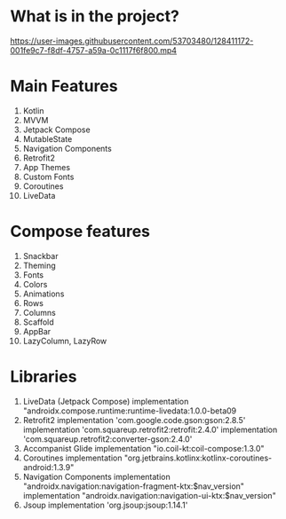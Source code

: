 # What is in the project?

https://user-images.githubusercontent.com/53703480/128411172-001fe9c7-f8df-4757-a59a-0c1117f6f800.mp4



# Main Features
1. Kotlin
2. MVVM
3. Jetpack Compose
4. MutableState
5. Navigation Components
6. Retrofit2
7. App Themes
8. Custom Fonts
9. Coroutines
10. LiveData


# Compose features
1. Snackbar
2. Theming
3. Fonts
4. Colors
5. Animations
6. Rows
7. Columns
8. Scaffold
9. AppBar
10. LazyColumn, LazyRow

# Libraries
1. LiveData (Jetpack Compose)
    implementation "androidx.compose.runtime:runtime-livedata:1.0.0-beta09
2. Retrofit2
    implementation 'com.google.code.gson:gson:2.8.5'
    implementation 'com.squareup.retrofit2:retrofit:2.4.0'
    implementation 'com.squareup.retrofit2:converter-gson:2.4.0'
3. Accompanist Glide
    implementation "io.coil-kt:coil-compose:1.3.0"
5. Coroutines
    implementation "org.jetbrains.kotlinx:kotlinx-coroutines-android:1.3.9"
6. Navigation Components
    implementation "androidx.navigation:navigation-fragment-ktx:$nav_version"
    implementation "androidx.navigation:navigation-ui-ktx:$nav_version"
7. Jsoup
    implementation 'org.jsoup:jsoup:1.14.1'
